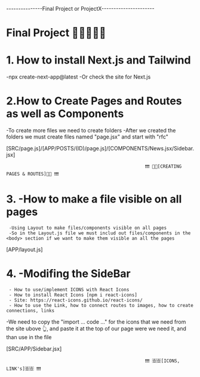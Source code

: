 ---------------Final Project or ProjectX----------------------

# Final Project 💯💯💯💯💯

# 1. How to install Next.js and Tailwind

-npx create-next-app@latest
-Or check the site for Next.js

# 2.How to Create Pages and Routes as well as Components

-To create more files we need to create folders
-After we created the folders we must create files named "page.jsx" and start with "rfc" 

[SRC/page.js]/[APP/POSTS/(ID)/page.js]/[COMPONENTS/News.jsx/Sidebar.jsx]

                                                        ❗❗❗ 📃📃[CREATING PAGES & ROUTES]📃📃 ❗❗❗

# 3. -How to make a file visible on all pages
     -Using Layout to make files/components visible on all pages
     -So in the Layout.js file we must includ out files/components in the <body> section if we want to make them visible an all the pages

[APP/layout.js]

# 4. -Modifing the SideBar
     - How to use/implement ICONS with React Icons
     - How to install React Icons [npm i react-icons]
     - Site: https://react-icons.github.io/react-icons/
     - How to use the Link, how to connect routes to images, how to create connections, links

-We need to copy the "import ... code ..." for the icons that we need from the site ubove 👆, and paste it at the top of our page were we need it, and than use in the file

[SRC/APP/Sidebar.jsx]

                                                        ❗❗❗ 🈴🈴[ICONS, LINK's]🈴🈴 ❗❗❗